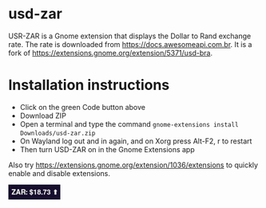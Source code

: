 # usd-zar

USR-ZAR is a Gnome extension that displays the Dollar to Rand exchange rate. The rate is downloaded from https://docs.awesomeapi.com.br. It is a fork of https://extensions.gnome.org/extension/5371/usd-bra.

# Installation instructions
* Click on the green Code button above
* Download ZIP
* Open a terminal and type the command ```gnome-extensions install Downloads/usd-zar.zip```
* On Wayland log out and in again, and on Xorg press Alt-F2, r<enter> to restart 
* Then turn USD-ZAR on in the Gnome Extensions app

Also try https://extensions.gnome.org/extension/1036/extensions to quickly enable and disable extensions.

![screenshot](/image/screenshot.png)
